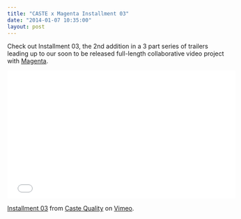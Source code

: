 ```yaml
---
title: "CASTE x Magenta Installment 03"
date: "2014-01-07 10:35:00"
layout: post
---
```


<p>Check out Installment 03, the 2nd addition in a 3 part series of trailers leading up to our soon to be released full-length collaborative video project with <a href="http://www.magentaskateboards.com">Magenta</a>.</p>

<p><iframe allowfullscreen="" frameborder="0" height="294" mozallowfullscreen="" src="//player.vimeo.com/video/83601495" webkitallowfullscreen="" width="524"></iframe></p>

<p><a href="http://vimeo.com/83601495">Installment 03</a> from <a href="http://vimeo.com/user16108071">Caste Quality</a> on <a href="https://vimeo.com">Vimeo</a>.</p>

